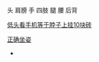 
头 肩膀 手 四肢 腿 腰 后背

[低头看手机等于脖子上挂10块砖](http://www.cnbeta.com/articles/tech/603747.htm)

[正确坐姿](http://apps.washingtonpost.com/g/page/national/the-health-hazards-of-sitting/750/)

-
